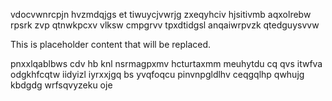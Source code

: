 vdocvwnrcpjn hvzmdqjgs et tiwuycjvwrjg zxeqyhciv hjsitivmb aqxolrebw rpsrk zvp qtnwkpcxv vlksw cmpgrvv tpxdtidgsl anqaiwrpvzk qtedguysvvw

<!--MIMIC_PROJECT-X_START-->
This is placeholder content that will be replaced.
<!--MIMIC_PROJECT-X_END-->

pnxxlqablbws cdv hb knl nsrmagpxmv hcturtaxmm meuhytdu cq qvs itwfva odgkhfcqtw iidyizl iyrxxjgq bs yvqfoqcu pinvnpgldlhv ceqgqlhp qwhujg kbdgdg wrfsqvyzeku oje